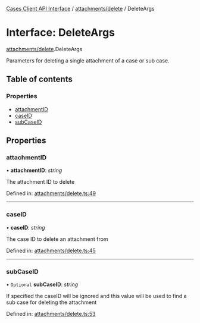 [Cases Client API Interface](../cases_client_api.md) / [attachments/delete](../modules/attachments_delete.md) / DeleteArgs

# Interface: DeleteArgs

[attachments/delete](../modules/attachments_delete.md).DeleteArgs

Parameters for deleting a single attachment of a case or sub case.

## Table of contents

### Properties

- [attachmentID](attachments_delete.deleteargs.md#attachmentid)
- [caseID](attachments_delete.deleteargs.md#caseid)
- [subCaseID](attachments_delete.deleteargs.md#subcaseid)

## Properties

### attachmentID

• **attachmentID**: *string*

The attachment ID to delete

Defined in: [attachments/delete.ts:49](https://github.com/jonathan-buttner/kibana/blob/b65ed845242/x-pack/plugins/cases/server/client/attachments/delete.ts#L49)

___

### caseID

• **caseID**: *string*

The case ID to delete an attachment from

Defined in: [attachments/delete.ts:45](https://github.com/jonathan-buttner/kibana/blob/b65ed845242/x-pack/plugins/cases/server/client/attachments/delete.ts#L45)

___

### subCaseID

• `Optional` **subCaseID**: *string*

If specified the caseID will be ignored and this value will be used to find a sub case for deleting the attachment

Defined in: [attachments/delete.ts:53](https://github.com/jonathan-buttner/kibana/blob/b65ed845242/x-pack/plugins/cases/server/client/attachments/delete.ts#L53)
